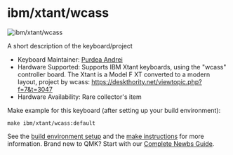 # ibm/xtant/wcass

![ibm/xtant/wcass](https://i.imgur.com/UbgPFWm.jpg)

A short description of the keyboard/project

* Keyboard Maintainer: [Purdea Andrei](https://github.com/purdeaandrei)
* Hardware Supported: Supports IBM Xtant keyboards, using the "wcass" controller board.
  The Xtant is a Model F XT converted to a modern layout, project by wcass:
  https://deskthority.net/viewtopic.php?f=7&t=3047
* Hardware Availability: Rare collector's item

Make example for this keyboard (after setting up your build environment):

    make ibm/xtant/wcass:default

See the [build environment setup](https://docs.qmk.fm/#/getting_started_build_tools) and the [make instructions](https://docs.qmk.fm/#/getting_started_make_guide) for more information. Brand new to QMK? Start with our [Complete Newbs Guide](https://docs.qmk.fm/#/newbs).
